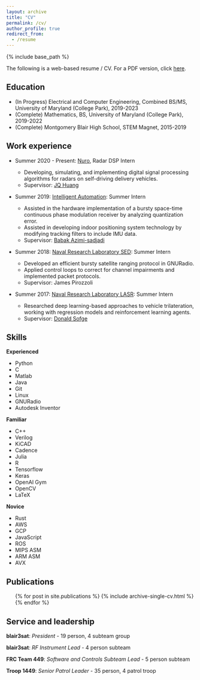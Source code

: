 ```yaml
---
layout: archive
title: "CV"
permalink: /cv/
author_profile: true
redirect_from:
  - /resume
---
```


{% include base_path %}

The following is a web-based resume / CV. For a PDF version, click [here](https://rytse.github.io/files/RyanTseResume.pdf).

## Education
* (In Progress) Electrical and Computer Engineering, Combined BS/MS, University of Maryland (College Park), 2019-2023
* (Complete) Mathematics, BS, University of Maryland (College Park), 2019-2022
* (Complete) Montgomery Blair High School, STEM Magnet, 2015-2019

## Work experience
* Summer 2020 - Present: [Nuro](nuro.ai), Radar DSP Intern
  * Developing, simulating, and implementing digital signal processing algorithms for radars on self-driving delivery vehicles.
  * Supervisor: [JQ Huang](https://www.linkedin.com/in/jingqing/)

* Summer 2019: [Intelligent Automation](https://www.i-a-i.com/): Summer Intern
  * Assisted in the hardware implementation of a bursty space-time continuous phase modulation receiver by analyzing quantization error.
  * Assisted in developing indoor positioning system technology by modifying tracking filters to include IMU data. 
  * Supervisor: [Babak Azimi-sadjadi](https://www.linkedin.com/in/babak-azimi-sadjadi-3820513/)
  
* Summer 2018: [Naval Research Laboratory SED](https://www.nrl.navy.mil/sed/branches/8240): Summer Intern
  * Developed an efficient bursty satellite ranging protocol in GNURadio.
  * Applied control loops to correct for channel impairments and implemented packet protocols.
  * Supervisor: James Pirozzoli

* Summer 2017: [Naval Research Laboratory LASR](https://www.nrl.navy.mil/lasr): Summer Intern
  * Researched deep learning-based approaches to vehicle trilateration, working with regression models and reinforcement learning agents.
  * Supervisor: [Donald Sofge](https://faculty.eng.umd.edu/clark/download/104)
  
## Skills

**Experienced**
 * Python
 * C
 * Matlab
 * Java
 * Git
 * Linux
 * GNURadio
 * Autodesk Inventor

**Familiar**
 * C++
 * Verilog
 * KiCAD
 * Cadence
 * Julia
 * R
 * Tensorflow
 * Keras
 * OpenAI Gym
 * OpenCV
 * LaTeX

**Novice**
 * Rust
 * AWS
 * GCP
 * JavaScript
 * ROS
 * MIPS ASM
 * ARM ASM
 * AVX


## Publications
  <ul>{% for post in site.publications %}
    {% include archive-single-cv.html %}
  {% endfor %}</ul>
  
## Service and leadership

**blair3sat**: *President* - 19 person, 4 subteam group

**blair3sat**: *RF Instrument Lead* - 4 person subteam

**FRC Team 449**: *Software and Controls Subteam Lead* - 5 person subteam

**Troop 1449**: *Senior Patrol Leader* - 35 person, 4 patrol troop
